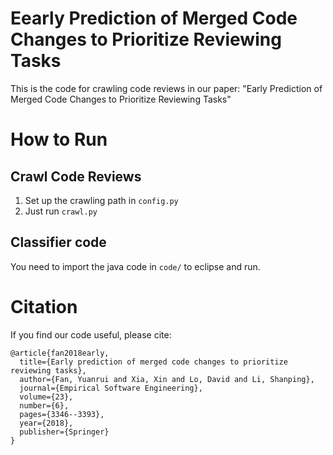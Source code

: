 # Eearly Prediction of Merged Code Changes to Prioritize Reviewing Tasks
This is the code for crawling code reviews in our paper: "Early Prediction of Merged Code Changes to Prioritize Reviewing Tasks"

# How to Run
## Crawl Code Reviews
1. Set up the crawling path in `config.py`
2. Just run `crawl.py`
## Classifier code
You need to import the java code in `code/` to eclipse and run.

# Citation
If you find our code useful, please cite:

```
@article{fan2018early,
  title={Early prediction of merged code changes to prioritize reviewing tasks},
  author={Fan, Yuanrui and Xia, Xin and Lo, David and Li, Shanping},
  journal={Empirical Software Engineering},
  volume={23},
  number={6},
  pages={3346--3393},
  year={2018},
  publisher={Springer}
}

```

